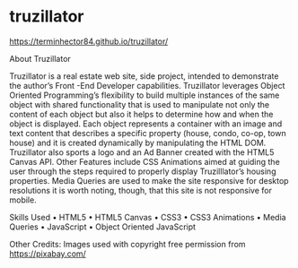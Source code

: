 # truzillator
https://terminhector84.github.io/truzillator/

About Truzillator

Truzillator is a real estate web site, side project, intended to demonstrate the author’s Front -End Developer capabilities. Truzillator leverages Object Oriented Programming’s flexibility to build multiple instances of the same object with shared functionality that is used to manipulate not only the content of each object but also it helps to determine how and when the object is displayed. Each object represents a container with an image and text content that describes a specific property (house, condo, co-op, town house) and it is created dynamically by manipulating the HTML DOM. Truzillator also sports a logo and an Ad Banner created with the HTML5 Canvas API. Other Features include CSS Animations aimed at guiding the user through the steps required to properly display Truzilllator’s housing properties. Media Queries are used to make the site responsive for desktop resolutions it is worth noting, though, that this site is not responsive for mobile.

Skills Used
•	HTML5
•	HTML5 Canvas
•	CSS3
•	CSS3 Animations
•	Media Queries
•	JavaScript
•	Object Oriented JavaScript

Other Credits: Images used with copyright free permission from https://pixabay.com/

